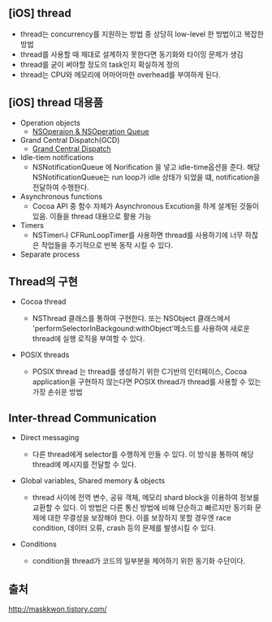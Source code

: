 
## [iOS] thread

- thread는 concurrency를 지원하는 방법 중 상당히 low-level 한 방법이고 복잡한 방법
- thread를 사용할 때 제대로 설계하지 못한다면 동기화와 타이밍 문제가 생김
- thread를 굳이 써야할 정도의 task인지 확실하게 정의
- thread는 CPU와 메모리에 어마어마한 overhead를 부여하게 된다.

## [iOS] thread 대용품

- Operation objects
  - [NSOperaion & NSOperation Queue](http://maskkwon.tistory.com/206)
- Grand Central Dispatch(GCD)
  - [Grand Central Dispatch](http://maskkwon.tistory.com/159)
- Idle-tiem notifications
  -  NSNotificationQueue 에 Norification 을 넣고 idle-time옵션을 준다. 해당 NSNotificationQueue는 run loop가 idle 상태가 되었을 떄, notification을 전달하여 수행한다.
- Asynchronous functions
  - Cocoa API 중 함수 자체가 Asynchronous Excution을 하게 설계된 것들이 있음. 이들을 thread 대용으로 활용 가능
- Timers
  - NSTimer나 CFRunLoopTimer를 사용하면 thread를 사용하기에 너무 하찮은 작업들을 주기적으로 반복 동작 시킬 수 있다.
- Separate process

## Thread의 구현
- Cocoa thread
  - NSThread 클래스를 통하여 구현한다. 또는 NSObject 클래스에서 'performSelectorInBackgound:withObject'메소드를 사용하여 새로운 thread에 실행 로직을 부여할 수 있다.

- POSIX threads
  - POSIX thread 는 thread를 생성하기 위한 C기반의 인터페이스, Cocoa application을 구현하지 않는다면 POSIX thread가 thread를 사용할 수 있는 가장 손쉬운 방법

## Inter-thread Communication
- Direct messaging
  - 다른 thread에게 selector를 수행하게 만들 수 있다. 이 방식을 통하여 해당 thread에 메시지를 전달할 수 있다.
- Global variables, Shared memory & objects
  - thread 사이에 전역 변수, 공유 객체, 메모리 shard block을 이용하여 정보를 교환할 수 있다. 이 방법은 다른 통신 방법에 비해 단순하고 빠르지만 동기화 문제에 대한 무결성을 보장해야 한다. 이를 보장하지 못할 경우엔 race condition, 데이터 오류, crash 등의 문제를 발생시킬 수 있다.

- Conditions
  - condition을 thread가 코드의 일부분을 제어하기 위한 동기화 수단이다.

## 출처
http://maskkwon.tistory.com/
